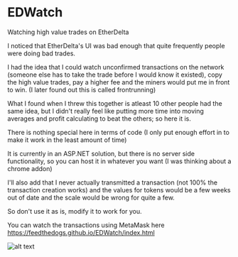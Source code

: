 # EDWatch
Watching high value trades on EtherDelta

I noticed that EtherDelta's UI was bad enough that quite frequently people were doing bad trades.

I had the idea that I could watch unconfirmed transactions on the network (someone else has to take the trade before I would know it existed), copy the high value trades, pay a higher fee and the miners would put me in front to win. (I later found out this is called frontrunning)

What I found when I threw this together is atleast 10 other people had the same idea, but I didn't really feel like putting more time into moving averages and profit calculating to beat the others; so here it is.


There is nothing special here in terms of code (I only put enough effort in to make it work in the least amount of time)

It is currently in an ASP.NET solution, but there is no server side functionality, so you can host it in whatever you want (I was thinking about a chrome addon)

I'll also add that I never actually transmitted a transaction (not 100% the transaction creation works) and the values for tokens would be a few weeks out of date and the scale would be wrong for quite a few.

So don't use it as is, modify it to work for you.

You can watch the transactions using MetaMask here https://feedthedogs.github.io/EDWatch/index.html

![alt text](https://github.com/feedthedogs/EDWatch/blob/master/edwatch.png)
